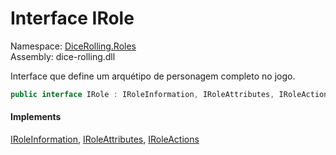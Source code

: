 # <a id="DiceRolling_Roles_IRole"></a> Interface IRole

Namespace: [DiceRolling.Roles](DiceRolling.Roles.md)  
Assembly: dice\-rolling.dll  

Interface que define um arquétipo de personagem completo no jogo.

```csharp
public interface IRole : IRoleInformation, IRoleAttributes, IRoleActions
```

#### Implements

[IRoleInformation](DiceRolling.Roles.IRoleInformation.md), 
[IRoleAttributes](DiceRolling.Roles.IRoleAttributes.md), 
[IRoleActions](DiceRolling.Roles.IRoleActions.md)

